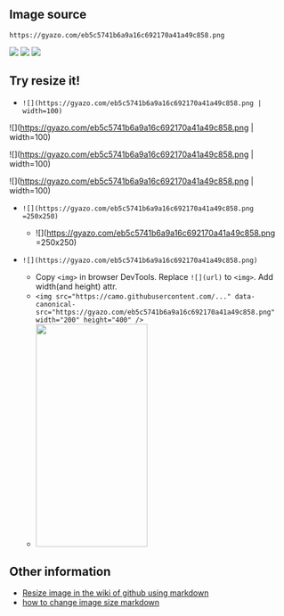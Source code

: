 ## Image source

`https://gyazo.com/eb5c5741b6a9a16c692170a41a49c858.png`

![](https://gyazo.com/eb5c5741b6a9a16c692170a41a49c858.png) ![](https://gyazo.com/eb5c5741b6a9a16c692170a41a49c858.png) ![](https://gyazo.com/eb5c5741b6a9a16c692170a41a49c858.png)

## Try resize it!

- `![](https://gyazo.com/eb5c5741b6a9a16c692170a41a49c858.png | width=100)`

![](https://gyazo.com/eb5c5741b6a9a16c692170a41a49c858.png | width=100)

![](https://gyazo.com/eb5c5741b6a9a16c692170a41a49c858.png | width=100) 

![](https://gyazo.com/eb5c5741b6a9a16c692170a41a49c858.png | width=100)

- `![](https://gyazo.com/eb5c5741b6a9a16c692170a41a49c858.png =250x250)`

  - ![](https://gyazo.com/eb5c5741b6a9a16c692170a41a49c858.png =250x250)

- `![](https://gyazo.com/eb5c5741b6a9a16c692170a41a49c858.png)`
  - Copy `<img>` in browser DevTools. Replace `![](url)` to `<img>`. Add width(and height) attr.
  - `<img src="https://camo.githubusercontent.com/..." data-canonical-src="https://gyazo.com/eb5c5741b6a9a16c692170a41a49c858.png" width="200" height="400" />`
  - <img src="https://camo.githubusercontent.com/331400aee821efda2e36ee9b3bc8bce93b975109/68747470733a2f2f6779617a6f2e636f6d2f65623563353734316236613961313663363932313730613431613439633835382e706e67" alt="" data-canonical-src="https://gyazo.com/eb5c5741b6a9a16c692170a41a49c858.png" width="200" height="400" />

## Other information

- [Resize image in the wiki of github using markdown](http://stackoverflow.com/questions/24383700/resize-image-in-the-wiki-of-github-using-markdown)
- [how to change image size markdown](http://stackoverflow.com/questions/14675913/how-to-change-image-size-markdown)
